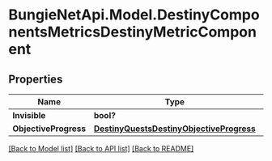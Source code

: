 # BungieNetApi.Model.DestinyComponentsMetricsDestinyMetricComponent
## Properties

Name | Type | Description | Notes
------------ | ------------- | ------------- | -------------
**Invisible** | **bool?** |  | [optional] 
**ObjectiveProgress** | [**DestinyQuestsDestinyObjectiveProgress**](DestinyQuestsDestinyObjectiveProgress.md) |  | [optional] 

[[Back to Model list]](../README.md#documentation-for-models) [[Back to API list]](../README.md#documentation-for-api-endpoints) [[Back to README]](../README.md)

